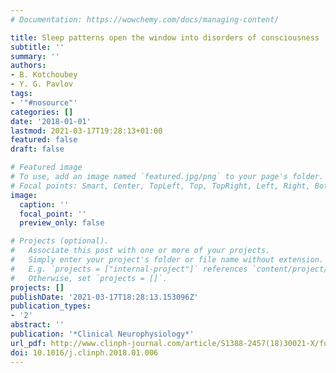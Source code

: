 ```yaml
---
# Documentation: https://wowchemy.com/docs/managing-content/

title: Sleep patterns open the window into disorders of consciousness
subtitle: ''
summary: ''
authors:
- B. Kotchoubey
- Y. G. Pavlov
tags:
- '"#nosource"'
categories: []
date: '2018-01-01'
lastmod: 2021-03-17T19:28:13+01:00
featured: false
draft: false

# Featured image
# To use, add an image named `featured.jpg/png` to your page's folder.
# Focal points: Smart, Center, TopLeft, Top, TopRight, Left, Right, BottomLeft, Bottom, BottomRight.
image:
  caption: ''
  focal_point: ''
  preview_only: false

# Projects (optional).
#   Associate this post with one or more of your projects.
#   Simply enter your project's folder or file name without extension.
#   E.g. `projects = ["internal-project"]` references `content/project/deep-learning/index.md`.
#   Otherwise, set `projects = []`.
projects: []
publishDate: '2021-03-17T18:28:13.153096Z'
publication_types:
- '2'
abstract: ''
publication: '*Clinical Neurophysiology*'
url_pdf: http://www.clinph-journal.com/article/S1388-2457(18)30021-X/fulltext
doi: 10.1016/j.clinph.2018.01.006
---
```

